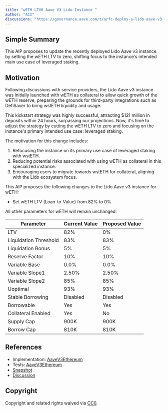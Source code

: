 ```yaml
---
title: "wETH LTV0 Aave V3 Lido Instance "
author: "ACI"
discussions: "https://governance.aave.com/t/arfc-deploy-a-lido-aave-v3-instance/18047/18"
---
```


## Simple Summary

This AIP proposes to update the recently deployed Lido Aave v3 instance by setting the wETH LTV to zero, shifting focus to the instance's intended main use case of leveraged staking.

## Motivation

Following discussions with service providers, the Lido Aave v3 instance was initially launched with wETH as collateral to allow quick growth of the wETH reserve, preparing the grounds for third-party integrations such as DefiSaver to bring wstETH liquidity and usage.

This kickstart strategy was highly successful, attracting $121 million in deposits within 24 hours, surpassing our projections. Now, it's time to adjust the strategy by cutting the wETH LTV to zero and focusing on the instance's primary intended use case: leveraged staking.

The motivation for this change includes:

1. Refocusing the instance on its primary use case of leveraged staking with wstETH.
2. Reducing potential risks associated with using wETH as collateral in this specialized instance.
3. Encouraging users to migrate towards wstETH for collateral, aligning with the Lido ecosystem focus.

This AIP proposes the following changes to the Lido Aave v3 instance for wETH:

- Set wETH LTV (Loan-to-Value) from 82% to 0%

All other parameters for wETH will remain unchanged:

| Parameter             | Current Value | Proposed Value |
| --------------------- | ------------- | -------------- |
| LTV                   | 82%           | 0%             |
| Liquidation Threshold | 83%           | 83%            |
| Liquidation Bonus     | 5%            | 5%             |
| Reserve Factor        | 10%           | 10%            |
| Variable Base         | 0.0%          | 0.0%           |
| Variable Slope1       | 2.50%         | 2.50%          |
| Variable Slope2       | 85%           | 85%            |
| Uoptimal              | 93%           | 93%            |
| Stable Borrowing      | Disabled      | Disabled       |
| Borrowable            | Yes           | Yes            |
| Collateral Enabled    | Yes           | No             |
| Supply Cap            | 900K          | 900K           |
| Borrow Cap            | 810K          | 810K           |

## References

- Implementation: [AaveV3Ethereum](https://github.com/bgd-labs/aave-proposals-v3/blob/main/src/20240729_AaveV3Ethereum_WETHLTV0AaveV3LidoInstance/AaveV3Ethereum_WETHLTV0AaveV3LidoInstance_20240729.sol)
- Tests: [AaveV3Ethereum](https://github.com/bgd-labs/aave-proposals-v3/blob/main/src/20240729_AaveV3Ethereum_WETHLTV0AaveV3LidoInstance/AaveV3Ethereum_WETHLTV0AaveV3LidoInstance_20240729.t.sol)
- [Snapshot](TODO)
- [Discussion](TODO)

## Copyright

Copyright and related rights waived via [CC0](https://creativecommons.org/publicdomain/zero/1.0/).
